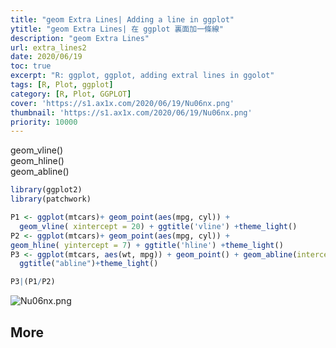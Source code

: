 ```yaml
---
title: "geom Extra Lines| Adding a line in ggplot"
ytitle: "geom Extra Lines| 在 ggplot 裏面加一條線"
description: "geom Extra Lines"
url: extra_lines2
date: 2020/06/19
toc: true
excerpt: "R: ggplot, ggplot, adding extral lines in ggolot"
tags: [R, Plot, ggplot]
category: [R, Plot, GGPLOT]
cover: 'https://s1.ax1x.com/2020/06/19/Nu06nx.png'
thumbnail: 'https://s1.ax1x.com/2020/06/19/Nu06nx.png'
priority: 10000
---
```



geom_vline()<br />geom_hline()<br />geom_abline()

```r
library(ggplot2)
library(patchwork)

P1 <- ggplot(mtcars)+ geom_point(aes(mpg, cyl)) +
  geom_vline( xintercept = 20) + ggtitle('vline') +theme_light()
P2 <- ggplot(mtcars)+ geom_point(aes(mpg, cyl)) +
geom_hline( yintercept = 7) + ggtitle('hline') +theme_light()
P3 <- ggplot(mtcars, aes(wt, mpg)) + geom_point() + geom_abline(intercept = 25, slope = -1) +
  ggtitle("abline")+theme_light()

P3|(P1/P2)
```

![Nu06nx.png](https://s1.ax1x.com/2020/06/19/Nu06nx.png)

<a name="FG8Ad"></a>
## More
